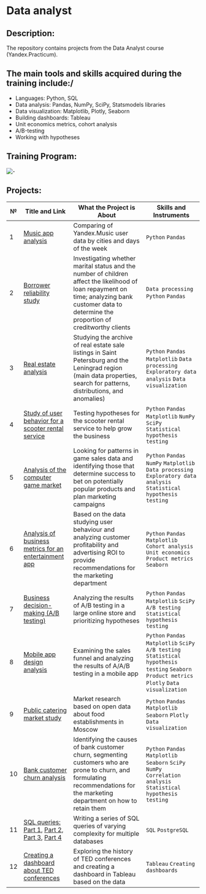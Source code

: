 # Data analyst

## Description:
The repository contains projects from the Data Analyst course (Yandex.Practicum).

## The main tools and skills acquired during the training include:/
- Languages: Python, SQL
- Data analysis: Pandas, NumPy, SciPy, Statsmodels libraries
- Data visualization: Matplotlib, Plotly, Seaborn
- Building dashboards: Tableau
- Unit economics metrics, cohort analysis
- А/В-testing
- Working with hypotheses

## Training Program:
![-](Certificate_Lapidus_A_eng.png)

## Projects:
| №| Title and Link | What the Project is About                                                   | Skills and Instruments           |  
|-----------|-------------------|------------------------------------------------------------------|-----------------------------------|
|1              |[Music app analysis](Project_1_music_analysis/)|Comparing of Yandex.Music user data by cities and days of the week|`Python` `Pandas`|
|2              |[Borrower reliability study](Project_2_bank_analysis/)|Investigating whether marital status and the number of children affect the likelihood of loan repayment on time; analyzing bank customer data to determine the proportion of creditworthy clients|`Data processing` `Python` `Pandas`|
|3              |[Real estate analysis](Project_3_real_estate_analysis/)|Studying the archive of real estate sale listings in Saint Petersburg and the Leningrad region (main data properties, search for patterns, distributions, and anomalies)|`Python` `Pandas` `Matplotlib` `Data processing` `Exploratory data analysis` `Data visualization`|
|4              |[Study of user behavior for a scooter rental service](Project_4_rent_service_analysis/)|Testing hypotheses for the scooter rental service to help grow the business| `Python` `Pandas` `Matplotlib` `NumPy` `SciPy` `Statistical hypothesis testing`|
|5              |[Analysis of the computer game market](Project_5_games_analysis/)|Looking for patterns in game sales data and identifying those that determine success to bet on potentially popular products and plan marketing campaigns|`Python` `Pandas` `NumPy` `Matplotlib` `Data processing` `Exploratory data analysis` `Statistical hypothesis testing`|
|6              |[Analysis of business metrics for an entertainment app](Project_6_app_analysis/)|Based on the data studying user behaviour and analyzing customer profitability and advertising ROI to provide recommendations for the marketing department|`Python` `Pandas` `Matplotlib` `Cohort analysis` `Unit economics` `Product metrics` `Seaborn`|
|7              |[Business decision-making (A/B testing)](Project_7_AB_test/)|Analyzing the results of A/B testing in a large online store and prioritizing hypotheses|`Python` `Pandas` `Matplotlib` `SciPy` `A/B testing` `Statistical hypothesis testing`|
|8             |[Mobile app design analysis](Project_8_mobapp_design/)|Examining the sales funnel and analyzing the results of A/A/B testing in a mobile app|`Python` `Pandas` `Matplotlib` `SciPy` `A/B testing` `Statistical hypothesis testing` `Seaborn` `Product metrics` `Plotly` `Data visualization`|
|9             |[Public catering market study](Project_9_Moscow_places)|Market research based on open data about food establishments in Moscow|`Python` `Pandas` `Matplotlib` `Seaborn` `Plotly` `Data visualization`|
|10             |[Bank customer churn analysis](Project_10_bank_analysis/)|Identifying the causes of bank customer churn, segmenting customers who are prone to churn, and formulating recommendations for the marketing department on how to retain them|`Python` `Pandas` `Matplotlib` `Seaborn` `SciPy` `NumPy` `Correlation analysis` `Statistical hypothesis testing`|
|11              |[SQL queries: Part 1](SQL_queries_Part_1/), [Part 2](SQL_queries_Part_2/), [Part 3](SQL_queries_Part_3/), [Part 4](SQL_queries_Part_4/)|Writing a series of SQL queries of varying complexity for multiple databases|`SQL` `PostgreSQL`|
|12             |[Creating a dashboard about TED conferences](https://public.tableau.com/app/profile/anastasiia.lapidus/viz/TED_conderence_paramete_analysis_Lapidus_A__eng/AnalysisofTEDConferenceParameters)|Exploring the history of TED conferences and creating a dashboard in Tableau based on the data|`Tableau` `Creating dashboards`|

